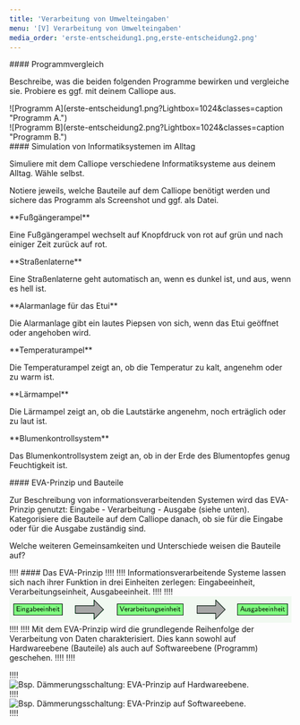 ```yaml
---
title: 'Verarbeitung von Umwelteingaben'
menu: '[V] Verarbeitung von Umwelteingaben'
media_order: 'erste-entscheidung1.png,erste-entscheidung2.png'
---
```


<div markdown="1" class="aufgabe">
#### Programmvergleich

Beschreibe, was die beiden folgenden Programme bewirken und vergleiche sie. Probiere es ggf. mit deinem Calliope aus.

<div markdown="1" class="flex-box">
<div markdown="1">![Programm A](erste-entscheidung1.png?Lightbox=1024&classes=caption "Programm A.")</div>
<div markdown="1"> ![Programm B](erste-entscheidung2.png?Lightbox=1024&classes=caption "Programm B.")</div>
</div>
</div>

<div markdown="1" class="aufgabe">
#### Simulation von Informatiksystemen im Alltag

Simuliere mit dem Calliope verschiedene Informatiksysteme aus deinem Alltag. Wähle selbst.

Notiere jeweils, welche Bauteile auf dem Calliope benötigt werden und sichere das Programm als Screenshot und ggf. als Datei.

<div class="flex-box">
<div markdown="1" class="example-card">
**Fußgängerampel**

Eine Fußgängerampel wechselt auf Knopfdruck von rot auf grün und nach einiger Zeit zurück auf rot.
</div>
<div markdown="1" class="example-card">
**Straßenlaterne**

Eine Straßenlaterne geht automatisch an, wenn es dunkel ist, und aus, wenn es hell ist.
</div>
<div markdown="1" class="example-card">
**Alarmanlage für das Etui**

Die Alarmanlage gibt ein lautes Piepsen von sich, wenn das Etui geöffnet oder angehoben wird.
</div>
<div markdown="1" class="example-card">
**Temperaturampel**

Die Temperaturampel zeigt an, ob die Temperatur zu kalt, angenehm oder zu warm ist.
</div>
<div markdown="1" class="example-card">
**Lärmampel**

Die Lärmampel zeigt an, ob die Lautstärke angenehm, noch erträglich oder zu laut ist.
</div>
<div markdown="1" class="example-card">
**Blumenkontrollsystem**

Das Blumenkontrollsystem zeigt an, ob in der Erde des Blumentopfes genug Feuchtigkeit ist.
</div>
</div>

</div>


<div markdown="1" class="aufgabe">
#### EVA-Prinzip und Bauteile

Zur Beschreibung von informationsverarbeitenden Systemen wird das EVA-Prinzip genutzt: Eingabe - Verarbeitung - Ausgabe (siehe unten). Kategorisiere die Bauteile auf dem Calliope danach, ob sie für die Eingabe oder für die Ausgabe zuständig sind.

Welche weiteren Gemeinsamkeiten und Unterschiede weisen die Bauteile auf?
</div>

!!!! #### Das EVA-Prinzip
!!!! 
!!!! Informationsverarbeitende Systeme lassen sich nach ihrer Funktion in drei Einheiten zerlegen: Eingabeeinheit, Verarbeitungseinheit, Ausgabeeinheit.
!!!! 
!!!! ![Visualisierung des EVA-Prinzips](eva-visualisierung.png)
!!!! 
!!!! Mit dem EVA-Prinzip wird die grundlegende Reihenfolge der Verarbeitung von Daten charakterisiert. Dies kann sowohl auf Hardwareebene (Bauteile) als auch auf Softwareebene (Programm) geschehen.
!!!!
!!!! <div markdown="1" class="flex-box">
!!!! <div markdown="1">![Bsp. Dämmerungsschaltung: EVA-Prinzip auf Hardwareebene.](daemmerungsschaltung-eva.png?Lightbox=1024&resize=500&classes=caption "Bsp. Dämmerungsschaltung: EVA-Prinzip auf Hardwareebene.")</div>
!!!! <div markdown="1">![Bsp. Dämmerungsschaltung: EVA-Prinzip auf Softwareebene.](daemmerungsprogramm-eva.png?Lightbox=1024&resize=500&classes=caption "Bsp. Dämmerungsschaltung: EVA-Prinzip auf Softwareebene.")</div>
!!!! </div>


